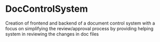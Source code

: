 # DocControlSystem
Creation of frontend and backend of a document control system with a focus on simplifying the review/approval process by providing helping system in reviewing the changes in doc files
